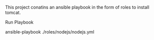 


This project conatins an ansible playbook in the form of roles to install tomcat.

Run Playbook

ansible-playbook ./roles/nodejs/nodejs.yml
